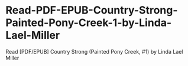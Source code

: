 # Read-PDF-EPUB-Country-Strong-Painted-Pony-Creek-1-by-Linda-Lael-Miller
Read [PDF/EPUB] Country Strong (Painted Pony Creek, #1) by Linda Lael Miller
